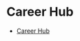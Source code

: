 # Career Hub

- [Career Hub](https://66069905773f52d7375ea4e7--gorgeous-dieffenbachia-66afa7.netlify.app/) 